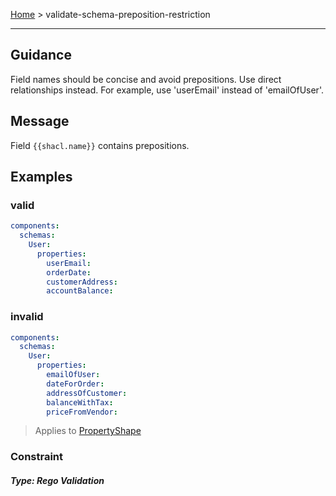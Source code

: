 
[Home](pages/home) > validate-schema-preposition-restriction

------

## Guidance
Field names should be concise and avoid prepositions. Use direct relationships instead. For example, use 'userEmail' instead of 'emailOfUser'.


## Message
Field `{{shacl.name}}` contains prepositions.


## Examples
### valid
```yaml
components:
  schemas:
    User:
      properties:
        userEmail:
        orderDate:
        customerAddress:
        accountBalance:

```
### invalid
```yaml
components:
  schemas:
    User:
      properties:
        emailOfUser:
        dateForOrder:
        addressOfCustomer:
        balanceWithTax:
        priceFromVendor:

```

> Applies to <a href="https://github.com/aml-org/amf/blob/develop/documentation/model.md#PropertyShape" target="_blank">PropertyShape</a>

### Constraint


##### Type: Rego Validation 